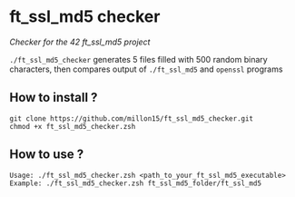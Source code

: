 # ft_ssl_md5 checker
*Checker for the 42 ft_ssl_md5 project*

`./ft_ssl_md5_checker` generates 5 files filled with 500 random binary characters, then compares output
of `./ft_ssl_md5` and `openssl` programs

## How to install ?

	git clone https://github.com/millon15/ft_ssl_md5_checker.git
	chmod +x ft_ssl_md5_checker.zsh

## How to use ?

	Usage: ./ft_ssl_md5_checker.zsh <path_to_your_ft_ssl_md5_executable>
	Example: ./ft_ssl_md5_checker.zsh ft_ssl_md5_folder/ft_ssl_md5
